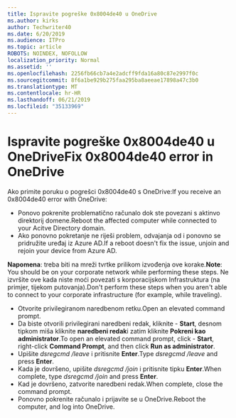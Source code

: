 ```yaml
---
title: Ispravite pogreške 0x8004de40 u OneDrive
ms.author: kirks
author: Techwriter40
ms.date: 6/20/2019
ms.audience: ITPro
ms.topic: article
ROBOTS: NOINDEX, NOFOLLOW
localization_priority: Normal
ms.assetid: ''
ms.openlocfilehash: 2256fb66cb7a4e2adcff9fda16a80c87e2997f0c
ms.sourcegitcommit: 8f6a1be929b275faa295ba8aeeae17898a47c3b0
ms.translationtype: MT
ms.contentlocale: hr-HR
ms.lasthandoff: 06/21/2019
ms.locfileid: "35133969"
---
```

# <a name="fix-0x8004de40-error-in-onedrive"></a><span data-ttu-id="7591b-102">Ispravite pogreške 0x8004de40 u OneDrive</span><span class="sxs-lookup"><span data-stu-id="7591b-102">Fix 0x8004de40 error in OneDrive</span></span>

<span data-ttu-id="7591b-103">Ako primite poruku o pogrešci 0x8004de40 s OneDrive:</span><span class="sxs-lookup"><span data-stu-id="7591b-103">If you receive an 0x8004de40 error with OneDrive:</span></span>

- <span data-ttu-id="7591b-104">Ponovo pokrenite problematično računalo dok ste povezani s aktinvo direktorij domene.</span><span class="sxs-lookup"><span data-stu-id="7591b-104">Reboot the affected computer while connected to your Acitve Directory domain.</span></span>
- <span data-ttu-id="7591b-105">Ako ponovno pokretanje ne riješi problem, odvajanja od i ponovno se pridružite uređaj iz Azure AD.</span><span class="sxs-lookup"><span data-stu-id="7591b-105">If a reboot doesn't fix the issue, unjoin and rejoin your device from Azure AD.</span></span> 

<span data-ttu-id="7591b-106">**Napomena**: treba biti na mreži tvrtke prilikom izvođenja ove korake.</span><span class="sxs-lookup"><span data-stu-id="7591b-106">**Note**: You should be on your corporate network while performing these steps.</span></span> <span data-ttu-id="7591b-107">Ne izvršite ove kada niste moći povezati s korporacijskom Infrastruktura (na primjer, tijekom putovanja).</span><span class="sxs-lookup"><span data-stu-id="7591b-107">Don't perform these steps when you aren't able to connect to your corporate infrastructure (for example, while traveling).</span></span> 

- <span data-ttu-id="7591b-108">Otvorite privilegiranom naredbenom retku.</span><span class="sxs-lookup"><span data-stu-id="7591b-108">Open an elevated command prompt.</span></span> 
- <span data-ttu-id="7591b-109">Da biste otvorili privilegirani naredbeni redak, kliknite - **Start**, desnom tipkom miša kliknite **naredbeni redak**i zatim kliknite **Pokreni kao administrator**.</span><span class="sxs-lookup"><span data-stu-id="7591b-109">To open an elevated command prompt, click - **Start**, right-click **Command Prompt**, and then click **Run as administrator**.</span></span>
- <span data-ttu-id="7591b-110">Upišite *dsregcmd /leave* i pritisnite **Enter**.</span><span class="sxs-lookup"><span data-stu-id="7591b-110">Type *dsregcmd /leave* and press **Enter**.</span></span>
- <span data-ttu-id="7591b-111">Kada je dovršeno, upišite *dsregcmd /join* i pritisnite tipku **Enter**.</span><span class="sxs-lookup"><span data-stu-id="7591b-111">When complete, type *dsregcmd /join* and press **Enter**.</span></span>
- <span data-ttu-id="7591b-112">Kad je dovršeno, zatvorite naredbeni redak.</span><span class="sxs-lookup"><span data-stu-id="7591b-112">When complete, close the command prompt.</span></span>
- <span data-ttu-id="7591b-113">Ponovno pokrenite računalo i prijavite se u OneDrive.</span><span class="sxs-lookup"><span data-stu-id="7591b-113">Reboot the computer, and log into OneDrive.</span></span>